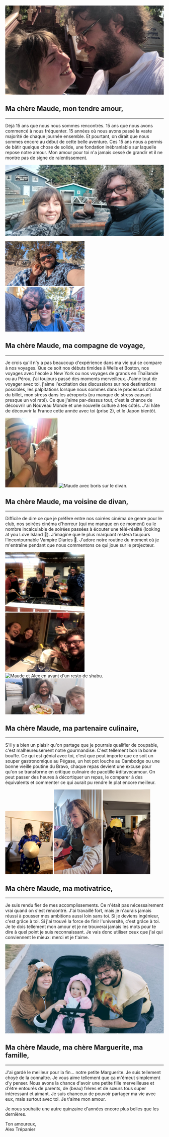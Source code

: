 ![Maude et Alex se regardent devant un temple](/assets/img/maude_alex-intro.jpg)

## Ma chère Maude, mon tendre amour,

---

Déjà 15 ans que nous nous sommes rencontrés. 15 ans que nous avons commencé à nous fréquenter. 15 années où nous avons passé la vaste majorité de chaque journée ensemble. Et pourtant, on dirait que nous sommes encore au début de cette belle aventure. Ces 15 ans nous a permis de bâtir quelque chose de solide, une fondation inébranlable sur laquelle repose notre amour. Mon amour pour toi n'a jamais cessé de grandir et il ne montre pas de signe de ralentissement.

![Maude et Alex à l'aquarium](/assets/img/maude_alex_otarie.jpg)

<div class="flex">
  <img src="/assets/img/maude_alex-grece.jpg" alt="Maude et Alex en Grèce" width="50%">
  <img src="/assets/img/maude_alex_cape-may.jpg" alt="Maude et Alex à Cape May" width="50%">
</div>

## Ma chère Maude, ma compagne de voyage,

---

Je crois qu'il n'y a pas beaucoup d'expérience dans ma vie qui se compare à nos voyages. Que ce soit nos débuts timides à Wells et Boston, nos voyages avec l'école à New York ou nos voyages de grands en Thaïlande ou au Pérou, j'ai toujours passé des moments merveilleux. J'aime tout de voyager avec toi, j'aime l'excitation des discussions sur nos destinations possibles, les palpitations lorsque nous sommes dans le processus d'achat du billet, mon stress dans les aéroports (ou manque de stress causant presque un vol raté). Ce que j'aime par-dessus tout, c'est la chance de découvrir un Nouveau Monde et une nouvelle culture à tes côtés. J'ai hâte de découvrir la France cette année avec toi (prise 2), et le Japon bientôt.


<div class="flex">
  <img src="/assets/img/maude_alex-costume.jpg" alt="Maude et Alex en costume d'halloween." width="33%">
  <img src="/assets/img/maude-boris.png" alt="Maude avec boris sur le divan." width="67%">
</div>

## Ma chère Maude, ma voisine de divan,

---

Difficile de dire ce que je préfère entre nos soirées cinéma de genre pour le club, nos soirées cinéma d'horreur (qui me manque en ce moment) ou le nombre incalculable de soirées passées à écouter une télé-réalité (looking at you Love Island 👀). J'imagine que le plus marquant restera toujours l'incontournable Vampire Diaries 🧛. J'adore notre routine du moment où je m'entraîne pendant que nous commentons ce qui joue sur le projecteur.

<div class="flex">
  <img src="/assets/img/maude_alex-cuisine.jpg" alt="Maude et Alex cuisinant avec des étrangés." width="50%">
  <img src="/assets/img/maude_alex-resto-amis.jpg" alt="Maude et Alex au resto avec des amis." width="50%">
</div>

<div class="flex">
  <img src="/assets/img/maude_alex-shabu.png" alt="Maude et Alex en avant d'un resto de shabu." width="50%">
  <img src="/assets/img/maude_alex-sushi-bebe.jpg" alt="Maude et Alex avec des sushis après l'acouchement de Maude." width="50%">
</div>

## Ma chère Maude, ma partenaire culinaire,

---

S'il y a bien un plaisir qu'on partage que je pourrais qualifier de coupable, c'est malheureusement notre gourmandise. C'est tellement bon la bonne bouffe. Ce qui est génial avec toi, c'est que peut importe que ce soit un souper gastronomique au Pégase, un hot pot louche au Cambodge ou une bonne vieille poutine du Bravo, chaque repas devient une excuse pour qu'on se transforme en critique culinaire de pacotille #ditavecamour. On peut passer des heures à décortiquer un repas, le comparer à des équivalents et commenter ce qui aurait pu rendre le plat encore meilleur.

<div class="flex">
  <img src="/assets/img/maude-asie.jpg" alt="Maude portant un costume traditionnel vietnamien." width="30%">
  <img src="/assets/img/maude-clementine.jpg" alt="Maude avec sa fieul clémentine." width="30%">
  <img src="/assets/img/maude-luna.jpg" alt="Maude avec luna." width="30%">
</div>


## Ma chère Maude, ma motivatrice,

---

Je suis rendu fier de mes accomplissements. Ce n'était pas nécessairement vrai quand on s'est rencontré. J'ai travaillé fort, mais je n'aurais jamais réussi à pousser mes ambitions aussi loin sans toi. Si je deviens ingénieur, c'est grâce à toi. Si j'ai trouvé la force de finir l'université, c'est grâce à toi. Je te dois tellement mon amour et je ne trouverai jamais les mots pour te dire à quel point je suis reconnaissant. Je vais donc utiliser ceux que j'ai qui conviennent le mieux: merci et je t'aime.

![Maude, Marguerite et Alex à l'halloween](/assets/img/maude_maggie_alex.jpg)

## Ma chère Maude, ma chère Marguerite, ma famille,

---

J'ai gardé le meilleur pour la fin... notre petite Marguerite. Je suis tellement choyé de la connaître. Je vous aime tellement que ça m'émeut simplement d’y penser. Nous avons la chance d'avoir une petite fille merveilleuse et d'être entourés de parents, de (beau) frères et de sœurs tous super intéressant et aimant. Je suis chanceux de pouvoir partager ma vie avec eux, mais surtout avec toi. Je t'aime mon amour.

Je nous souhaite une autre quinzaine d'années encore plus belles que les dernières.

<span class="signature">
Ton amoureux, <br>
Alex Trépanier
<span>

